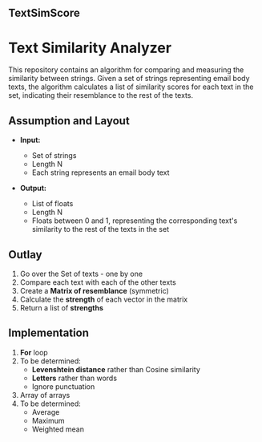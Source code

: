 ## TextSimScore
# Text Similarity Analyzer

This repository contains an algorithm for comparing and measuring the similarity between strings. Given a set of strings representing email body texts, the algorithm calculates a list of similarity scores for each text in the set, indicating their resemblance to the rest of the texts.

## Assumption and Layout

- **Input:**
  - Set of strings
  - Length N
  - Each string represents an email body text

- **Output:**
  - List of floats
  - Length N
  - Floats between 0 and 1, representing the corresponding text's similarity to the rest of the texts in the set

## Outlay

1. Go over the Set of texts - one by one
2. Compare each text with each of the other texts
3. Create a **Matrix of resemblance** (symmetric)
4. Calculate the **strength** of each vector in the matrix
5. Return a list of **strengths**

## Implementation

1. **For** loop
2. To be determined:
    - **Levenshtein distance** rather than Cosine similarity
    - **Letters** rather than words
    - Ignore punctuation
3. Array of arrays
4. To be determined:
    - Average
    - Maximum
    - Weighted mean
